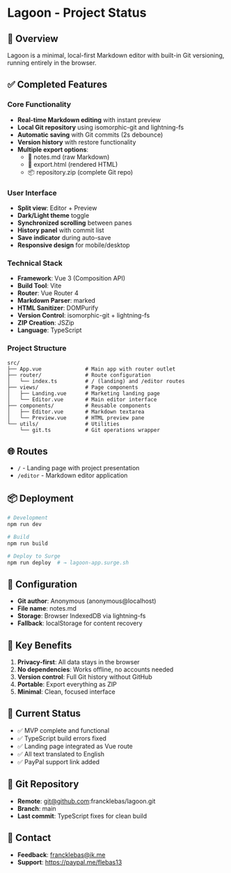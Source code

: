 # Lagoon - Project Status

## 🚀 Overview
Lagoon is a minimal, local-first Markdown editor with built-in Git versioning, running entirely in the browser.

## ✅ Completed Features

### Core Functionality
- **Real-time Markdown editing** with instant preview
- **Local Git repository** using isomorphic-git and lightning-fs
- **Automatic saving** with Git commits (2s debounce)
- **Version history** with restore functionality
- **Multiple export options**:
  - 📄 notes.md (raw Markdown)
  - 📄 export.html (rendered HTML)
  - 📦 repository.zip (complete Git repo)

### User Interface
- **Split view**: Editor + Preview
- **Dark/Light theme** toggle
- **Synchronized scrolling** between panes
- **History panel** with commit list
- **Save indicator** during auto-save
- **Responsive design** for mobile/desktop

### Technical Stack
- **Framework**: Vue 3 (Composition API)
- **Build Tool**: Vite
- **Router**: Vue Router 4
- **Markdown Parser**: marked
- **HTML Sanitizer**: DOMPurify
- **Version Control**: isomorphic-git + lightning-fs
- **ZIP Creation**: JSZip
- **Language**: TypeScript

### Project Structure
```
src/
├── App.vue              # Main app with router outlet
├── router/              # Route configuration
│   └── index.ts         # / (landing) and /editor routes
├── views/               # Page components
│   ├── Landing.vue      # Marketing landing page
│   └── Editor.vue       # Main editor interface
├── components/          # Reusable components
│   ├── Editor.vue       # Markdown textarea
│   └── Preview.vue      # HTML preview pane
└── utils/               # Utilities
    └── git.ts           # Git operations wrapper
```

## 🌐 Routes
- `/` - Landing page with project presentation
- `/editor` - Markdown editor application

## 📦 Deployment
```bash
# Development
npm run dev

# Build
npm run build

# Deploy to Surge
npm run deploy  # → lagoon-app.surge.sh
```

## 🔧 Configuration
- **Git author**: Anonymous (anonymous@localhost)
- **File name**: notes.md
- **Storage**: Browser IndexedDB via lightning-fs
- **Fallback**: localStorage for content recovery

## 🎯 Key Benefits
1. **Privacy-first**: All data stays in the browser
2. **No dependencies**: Works offline, no accounts needed
3. **Version control**: Full Git history without GitHub
4. **Portable**: Export everything as ZIP
5. **Minimal**: Clean, focused interface

## 📝 Current Status
- ✅ MVP complete and functional
- ✅ TypeScript build errors fixed
- ✅ Landing page integrated as Vue route
- ✅ All text translated to English
- ✅ PayPal support link added

## 🔄 Git Repository
- **Remote**: git@github.com:francklebas/lagoon.git
- **Branch**: main
- **Last commit**: TypeScript fixes for clean build

## 📧 Contact
- **Feedback**: francklebas@ik.me
- **Support**: https://paypal.me/flebas13